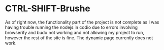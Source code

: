 # CTRL-SHIFT-Brushe
As of right now, the functionality part of the project is not complete as I was having trouble running the nodejs in codio due to errors involving browserify and budo not working and not allowing my project to run, however the rest of the site is fine. The dynamic page currently does not work.
